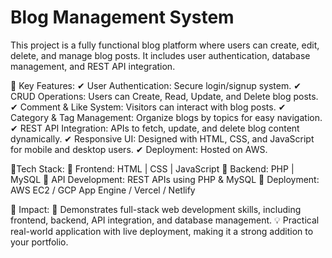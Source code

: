 # Blog Management System

This project is a fully functional blog platform where users can create, edit, delete, and manage blog posts. It includes user authentication, database management, and REST API integration.

🔹 Key Features:
✔ User Authentication: Secure login/signup system.
✔ CRUD Operations: Users can Create, Read, Update, and Delete blog posts.
✔ Comment & Like System: Visitors can interact with blog posts.
✔ Category & Tag Management: Organize blogs by topics for easy navigation.
✔ REST API Integration: APIs to fetch, update, and delete blog content dynamically.
✔ Responsive UI: Designed with HTML, CSS, and JavaScript for mobile and desktop users.
✔ Deployment: Hosted on AWS.


🔹Tech Stack:
📌 Frontend: HTML | CSS | JavaScript
📌 Backend: PHP | MySQL
📌 API Development: REST APIs using PHP & MySQL
📌 Deployment: AWS EC2 / GCP App Engine / Vercel / Netlify

🔹 Impact:
🚀 Demonstrates full-stack web development skills, including frontend, backend, API integration, and database management.
💡 Practical real-world application with live deployment, making it a strong addition to your portfolio.

